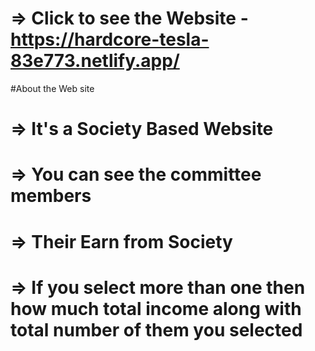 # => Click to see the Website - https://hardcore-tesla-83e773.netlify.app/


#About the Web site

# => It's a Society Based Website
# => You can see the committee members
# => Their Earn from Society
# => If you select more than one then how much total income along with total number of them you selected